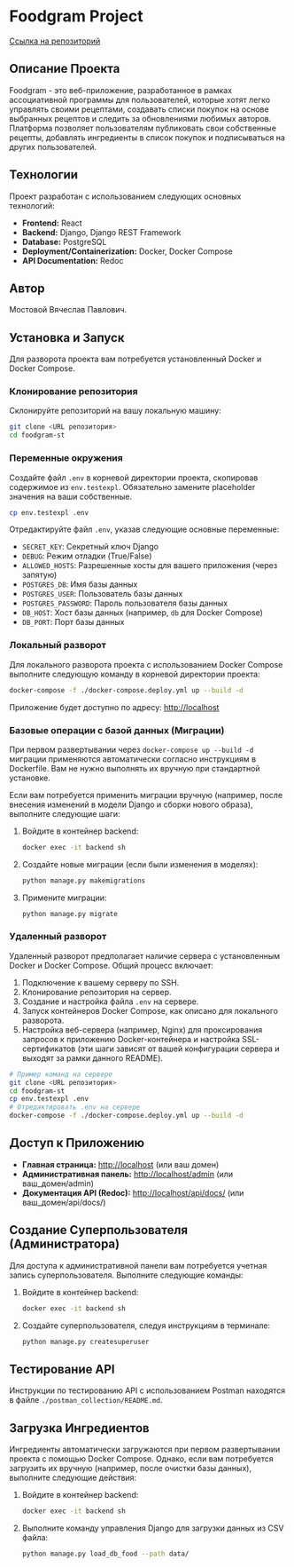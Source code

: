 # Foodgram Project
[Ссылка на репозиторий](https://github.com/M0sSla/foodgram-st)

## Описание Проекта

Foodgram - это веб-приложение, разработанное в рамках ассоциативной программы для пользователей, которые хотят легко управлять своими рецептами, создавать списки покупок на основе выбранных рецептов и следить за обновлениями любимых авторов. Платформа позволяет пользователям публиковать свои собственные рецепты, добавлять ингредиенты в список покупок и подписываться на других пользователей.

## Технологии

Проект разработан с использованием следующих основных технологий:

*   **Frontend:** React
*   **Backend:** Django, Django REST Framework
*   **Database:** PostgreSQL
*   **Deployment/Containerization:** Docker, Docker Compose
*   **API Documentation:** Redoc

## Автор

Мостовой Вячеслав Павлович.

## Установка и Запуск

Для разворота проекта вам потребуется установленный Docker и Docker Compose.

### Клонирование репозитория

Склонируйте репозиторий на вашу локальную машину:

```bash
git clone <URL репозитория>
cd foodgram-st
```

### Переменные окружения

Создайте файл `.env` в корневой директории проекта, скопировав содержимое из `env.testexpl`. Обязательно замените placeholder значения на ваши собственные.

```bash
cp env.testexpl .env
```

Отредактируйте файл `.env`, указав следующие основные переменные:

*   `SECRET_KEY`: Секретный ключ Django
*   `DEBUG`: Режим отладки (True/False)
*   `ALLOWED_HOSTS`: Разрешенные хосты для вашего приложения (через запятую)
*   `POSTGRES_DB`: Имя базы данных
*   `POSTGRES_USER`: Пользователь базы данных
*   `POSTGRES_PASSWORD`: Пароль пользователя базы данных
*   `DB_HOST`: Хост базы данных (например, `db` для Docker Compose)
*   `DB_PORT`: Порт базы данных

### Локальный разворот

Для локального разворота проекта с использованием Docker Compose выполните следующую команду в корневой директории проекта:

```bash
docker-compose -f ./docker-compose.deploy.yml up --build -d
```

Приложение будет доступно по адресу: [http://localhost](http://localhost)

### Базовые операции с базой данных (Миграции)

При первом развертывании через `docker-compose up --build -d` миграции применяются автоматически согласно инструкциям в Dockerfile. Вам не нужно выполнять их вручную при стандартной установке.

Если вам потребуется применить миграции вручную (например, после внесения изменений в модели Django и сборки нового образа), выполните следующие шаги:

1.  Войдите в контейнер backend:
    ```bash
    docker exec -it backend sh
    ```
2.  Создайте новые миграции (если были изменения в моделях):
    ```bash
    python manage.py makemigrations
    ```
3.  Примените миграции:
    ```bash
    python manage.py migrate
    ```

### Удаленный разворот

Удаленный разворот предполагает наличие сервера с установленным Docker и Docker Compose. Общий процесс включает:

1.  Подключение к вашему серверу по SSH.
2.  Клонирование репозитория на сервер.
3.  Создание и настройка файла `.env` на сервере.
4.  Запуск контейнеров Docker Compose, как описано для локального разворота.
5.  Настройка веб-сервера (например, Nginx) для проксирования запросов к приложению Docker-контейнера и настройка SSL-сертификатов (эти шаги зависят от вашей конфигурации сервера и выходят за рамки данного README).

```bash
# Пример команд на сервере
git clone <URL репозитория>
cd foodgram-st
cp env.testexpl .env
# Отредактировать .env на сервере
docker-compose -f ./docker-compose.deploy.yml up --build -d
```

## Доступ к Приложению

*   **Главная страница:** [http://localhost](http://localhost) (или ваш домен)
*   **Административная панель:** [http://localhost/admin](http://localhost/admin) (или ваш_домен/admin)
*   **Документация API (Redoc):** [http://localhost/api/docs/](http://localhost/api/docs/) (или ваш_домен/api/docs/)

## Создание Суперпользователя (Администратора)

Для доступа к административной панели вам потребуется учетная запись суперпользователя. Выполните следующие команды:

1.  Войдите в контейнер backend:
    ```bash
    docker exec -it backend sh
    ```

2.  Создайте суперпользователя, следуя инструкциям в терминале:
    ```bash
    python manage.py createsuperuser
    ```

## Тестирование API

Инструкции по тестированию API с использованием Postman находятся в файле `./postman_collection/README.md`.

## Загрузка Ингредиентов

Ингредиенты автоматически загружаются при первом развертывании проекта с помощью Docker Compose. Однако, если вам потребуется загрузить их вручную (например, после очистки базы данных), выполните следующие действия:

1.  Войдите в контейнер backend:
    ```bash
    docker exec -it backend sh
    ```
2.  Выполните команду управления Django для загрузки данных из CSV файла:
    ```bash
    python manage.py load_db_food --path data/
    ```